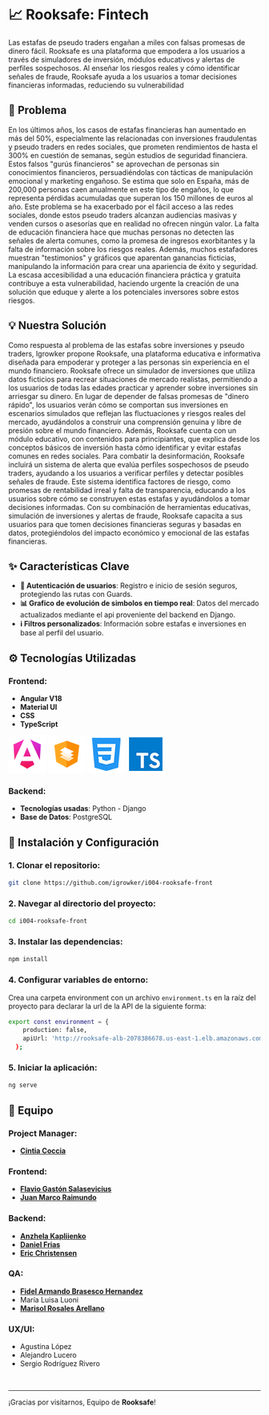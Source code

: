 
# 📈 Rooksafe: Fintech

Las estafas de pseudo traders engañan a miles con falsas promesas de dinero fácil. Rooksafe es una plataforma que empodera a los usuarios a través de simuladores de inversión, módulos educativos y alertas de perfiles sospechosos. Al enseñar los riesgos reales y cómo identificar señales de fraude, Rooksafe ayuda a los usuarios a tomar decisiones financieras informadas, reduciendo su vulnerabilidad

## 🚨 Problema

En los últimos años, los casos de estafas financieras han aumentado en más del
50%, especialmente las relacionadas con inversiones fraudulentas y pseudo
traders en redes sociales, que prometen rendimientos de hasta el 300% en
cuestión de semanas, según estudios de seguridad financiera.
Estos falsos "gurús financieros" se aprovechan de personas sin conocimientos
financieros, persuadiéndolas con tácticas de manipulación emocional y marketing
engañoso.
Se estima que solo en España, más de 200,000 personas caen anualmente en
este tipo de engaños, lo que representa pérdidas acumuladas que superan los 150
millones de euros al año.
Este problema se ha exacerbado por el fácil acceso a las redes sociales, donde
estos pseudo traders alcanzan audiencias masivas y venden cursos o asesorías
que en realidad no ofrecen ningún valor. La falta de educación financiera hace
que muchas personas no detecten las señales de alerta comunes, como la
promesa de ingresos exorbitantes y la falta de información sobre los riesgos
reales.
Además, muchos estafadores muestran "testimonios" y gráficos que aparentan
ganancias ficticias, manipulando la información para crear una apariencia de éxito
y seguridad. La escasa accesibilidad a una educación financiera práctica y gratuita
contribuye a esta vulnerabilidad, haciendo urgente la creación de una solución
que eduque y alerte a los potenciales inversores sobre estos riesgos.

## 💡 Nuestra Solución

Como respuesta al problema de las estafas sobre inversiones y pseudo traders,
Igrowker propone Rooksafe, una plataforma educativa e informativa diseñada
para empoderar y proteger a las personas sin experiencia en el mundo financiero.
Rooksafe ofrece un simulador de inversiones que utiliza datos ficticios para
recrear situaciones de mercado realistas, permitiendo a los usuarios de todas las
edades practicar y aprender sobre inversiones sin arriesgar su dinero.
En lugar de depender de falsas promesas de "dinero rápido", los usuarios verán
cómo se comportan sus inversiones en escenarios simulados que reflejan las
fluctuaciones y riesgos reales del mercado, ayudándolos a construir una
comprensión genuina y libre de presión sobre el mundo financiero.
Además, Rooksafe cuenta con un módulo educativo, con contenidos para
principiantes, que explica desde los conceptos básicos de inversión hasta cómo
identificar y evitar estafas comunes en redes sociales. Para combatir la
desinformación, Rooksafe incluirá un sistema de alerta que evalúa perfiles
sospechosos de pseudo traders, ayudando a los usuarios a verificar perfiles y
detectar posibles señales de fraude.
Este sistema identifica factores de riesgo, como promesas de rentabilidad irreal y
falta de transparencia, educando
a los usuarios sobre cómo se
construyen estas estafas y
ayudándolos a tomar decisiones
informadas. Con su combinación
de herramientas educativas,
simulación de inversiones y
alertas de fraude, Rooksafe
capacita a sus usuarios para
que tomen decisiones financieras
seguras y basadas en datos,
protegiéndolos del impacto
económico y emocional de las
estafas financieras.

## ✨ Características Clave

- **🚪 Autenticación de usuarios**: Registro e inicio de sesión seguros, protegiendo las rutas con Guards.
- **📊 Grafico de evolución de simbolos en tiempo real**: Datos del mercado actualizados mediante el api proveniente del backend en Django.
- **ℹ️ Filtros personalizados**: Información sobre estafas e inversiones en base al perfil del usuario.

## ⚙️ Tecnologías Utilizadas

### Frontend:
- **Angular V18** 
- **Material UI**
- **CSS**
- **TypeScript**

![Angular V18](src/assets/icons/A.png)
![Material UI](src/assets/icons/material.png)
![CSS](src/assets/icons/css.png)
![Typescript](src/assets/icons/ts.png)


### Backend:
- **Tecnologías usadas**: Python - Django
- **Base de Datos**: PostgreSQL

## 🚀 Instalación y Configuración

### 1. Clonar el repositorio:

```bash
git clone https://github.com/igrowker/i004-rooksafe-front
```

### 2. Navegar al directorio del proyecto:

```bash
cd i004-rooksafe-front
```

### 3. Instalar las dependencias:

```bash
npm install
```

### 4. Configurar variables de entorno:

Crea una carpeta environment con un archivo `environment.ts` en la raíz del proyecto para declarar la url de la API de la siguiente forma:

```bash
export const environment = {
    production: false,
    apiUrl: 'http://rooksafe-alb-2078386678.us-east-1.elb.amazonaws.com/'
  };

```

### 5. Iniciar la aplicación:

```bash
ng serve
```

## 👥 Equipo

### Project Manager:
- **[Cintia Coccia](https://www.linkedin.com/in/cintia-coccia-b2786197)**

### Frontend:
- **[Flavio Gastón Salasevicius](https://www.linkedin.com/in/fsalasevicius)**
- **[Juan Marco Raimundo](https://www.linkedin.com/in/juan-marco-raimundo-984924141)**

### Backend:
- **[Anzhela Kapliienko](https://www.linkedin.com/in/anzhela-kapliienko/)**
- **[Daniel Frias](https://www.linkedin.com/in/frias-daniel/)**
- **[Eric Christensen](https://www.linkedin.com/in/eric-christensen-arocena-691653184/)**

### QA:
- **[Fidel Armando Brasesco Hernandez](https://www.linkedin.com/in/fidel-brasesco)**
- María Luisa Luoni
- **[Marisol Rosales Arellano](https://www.linkedin.com/in/marisol-r-3b917762/)**

### UX/UI:
- Agustina López
- Alejandro Lucero
- Sergio Rodríguez Rivero

<br/>

---

¡Gracias por visitarnos, Equipo de **Rooksafe**! 

